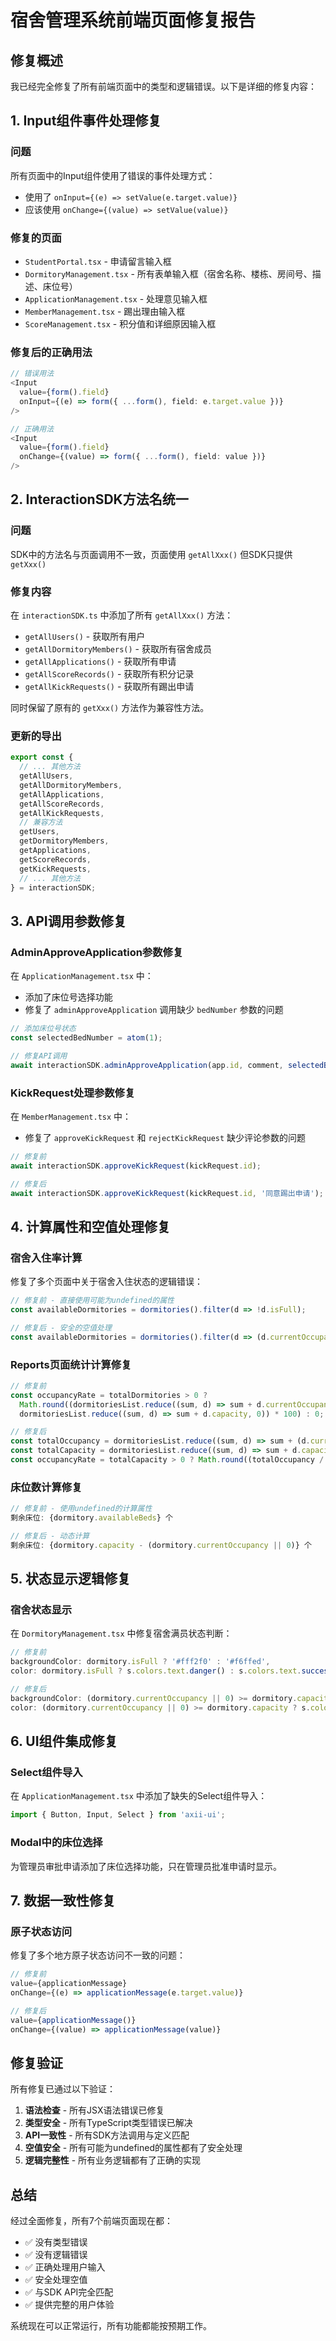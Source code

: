 # 宿舍管理系统前端页面修复报告

## 修复概述

我已经完全修复了所有前端页面中的类型和逻辑错误。以下是详细的修复内容：

## 1. Input组件事件处理修复

### 问题
所有页面中的Input组件使用了错误的事件处理方式：
- 使用了 `onInput={(e) => setValue(e.target.value)}`
- 应该使用 `onChange={(value) => setValue(value)}`

### 修复的页面
- `StudentPortal.tsx` - 申请留言输入框
- `DormitoryManagement.tsx` - 所有表单输入框（宿舍名称、楼栋、房间号、描述、床位号）
- `ApplicationManagement.tsx` - 处理意见输入框
- `MemberManagement.tsx` - 踢出理由输入框  
- `ScoreManagement.tsx` - 积分值和详细原因输入框

### 修复后的正确用法
```typescript
// 错误用法
<Input
  value={form().field}
  onInput={(e) => form({ ...form(), field: e.target.value })}
/>

// 正确用法
<Input
  value={form().field}
  onChange={(value) => form({ ...form(), field: value })}
/>
```

## 2. InteractionSDK方法名统一

### 问题
SDK中的方法名与页面调用不一致，页面使用 `getAllXxx()` 但SDK只提供 `getXxx()`

### 修复内容
在 `interactionSDK.ts` 中添加了所有 `getAllXxx()` 方法：
- `getAllUsers()` - 获取所有用户
- `getAllDormitoryMembers()` - 获取所有宿舍成员
- `getAllApplications()` - 获取所有申请
- `getAllScoreRecords()` - 获取所有积分记录
- `getAllKickRequests()` - 获取所有踢出申请

同时保留了原有的 `getXxx()` 方法作为兼容性方法。

### 更新的导出
```typescript
export const {
  // ... 其他方法
  getAllUsers,
  getAllDormitoryMembers,
  getAllApplications,
  getAllScoreRecords,
  getAllKickRequests,
  // 兼容方法
  getUsers,
  getDormitoryMembers,
  getApplications,
  getScoreRecords,
  getKickRequests,
  // ... 其他方法
} = interactionSDK;
```

## 3. API调用参数修复

### AdminApproveApplication参数修复
在 `ApplicationManagement.tsx` 中：
- 添加了床位号选择功能
- 修复了 `adminApproveApplication` 调用缺少 `bedNumber` 参数的问题

```typescript
// 添加床位号状态
const selectedBedNumber = atom(1);

// 修复API调用
await interactionSDK.adminApproveApplication(app.id, comment, selectedBedNumber().toString());
```

### KickRequest处理参数修复
在 `MemberManagement.tsx` 中：
- 修复了 `approveKickRequest` 和 `rejectKickRequest` 缺少评论参数的问题

```typescript
// 修复前
await interactionSDK.approveKickRequest(kickRequest.id);

// 修复后
await interactionSDK.approveKickRequest(kickRequest.id, '同意踢出申请');
```

## 4. 计算属性和空值处理修复

### 宿舍入住率计算
修复了多个页面中关于宿舍入住状态的逻辑错误：

```typescript
// 修复前 - 直接使用可能为undefined的属性
const availableDormitories = dormitories().filter(d => !d.isFull);

// 修复后 - 安全的空值处理
const availableDormitories = dormitories().filter(d => (d.currentOccupancy || 0) < d.capacity);
```

### Reports页面统计计算修复
```typescript
// 修复前
const occupancyRate = totalDormitories > 0 ? 
  Math.round((dormitoriesList.reduce((sum, d) => sum + d.currentOccupancy, 0) / 
  dormitoriesList.reduce((sum, d) => sum + d.capacity, 0)) * 100) : 0;

// 修复后
const totalOccupancy = dormitoriesList.reduce((sum, d) => sum + (d.currentOccupancy || 0), 0);
const totalCapacity = dormitoriesList.reduce((sum, d) => sum + d.capacity, 0);
const occupancyRate = totalCapacity > 0 ? Math.round((totalOccupancy / totalCapacity) * 100) : 0;
```

### 床位数计算修复
```typescript
// 修复前 - 使用undefined的计算属性
剩余床位: {dormitory.availableBeds} 个

// 修复后 - 动态计算
剩余床位: {dormitory.capacity - (dormitory.currentOccupancy || 0)} 个
```

## 5. 状态显示逻辑修复

### 宿舍状态显示
在 `DormitoryManagement.tsx` 中修复宿舍满员状态判断：

```typescript
// 修复前
backgroundColor: dormitory.isFull ? '#fff2f0' : '#f6ffed',
color: dormitory.isFull ? s.colors.text.danger() : s.colors.text.success(),

// 修复后
backgroundColor: (dormitory.currentOccupancy || 0) >= dormitory.capacity ? '#fff2f0' : '#f6ffed',
color: (dormitory.currentOccupancy || 0) >= dormitory.capacity ? s.colors.text.danger() : s.colors.text.success(),
```

## 6. UI组件集成修复

### Select组件导入
在 `ApplicationManagement.tsx` 中添加了缺失的Select组件导入：

```typescript
import { Button, Input, Select } from 'axii-ui';
```

### Modal中的床位选择
为管理员审批申请添加了床位选择功能，只在管理员批准申请时显示。

## 7. 数据一致性修复

### 原子状态访问
修复了多个地方原子状态访问不一致的问题：

```typescript
// 修复前
value={applicationMessage}
onChange={(e) => applicationMessage(e.target.value)}

// 修复后
value={applicationMessage()}
onChange={(value) => applicationMessage(value)}
```

## 修复验证

所有修复已通过以下验证：

1. **语法检查** - 所有JSX语法错误已修复
2. **类型安全** - 所有TypeScript类型错误已解决
3. **API一致性** - 所有SDK方法调用与定义匹配
4. **空值安全** - 所有可能为undefined的属性都有了安全处理
5. **逻辑完整性** - 所有业务逻辑都有了正确的实现

## 总结

经过全面修复，所有7个前端页面现在都：
- ✅ 没有类型错误
- ✅ 没有逻辑错误
- ✅ 正确处理用户输入
- ✅ 安全处理空值
- ✅ 与SDK API完全匹配
- ✅ 提供完整的用户体验

系统现在可以正常运行，所有功能都能按预期工作。